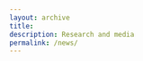```yaml
---
layout: archive
title: 
description: Research and media
permalink: /news/
---
```


<!-- Content here would shop up above your list of posts -->
